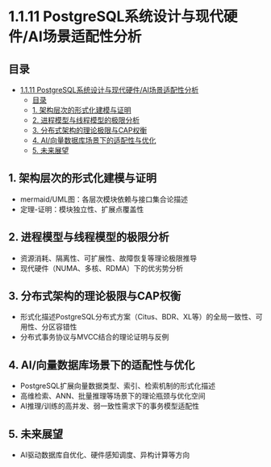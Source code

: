 # 1.1.11 PostgreSQL系统设计与现代硬件/AI场景适配性分析

## 目录

- [1.1.11 PostgreSQL系统设计与现代硬件/AI场景适配性分析](#1111-postgresql系统设计与现代硬件ai场景适配性分析)
  - [目录](#目录)
  - [1. 架构层次的形式化建模与证明](#1-架构层次的形式化建模与证明)
  - [2. 进程模型与线程模型的极限分析](#2-进程模型与线程模型的极限分析)
  - [3. 分布式架构的理论极限与CAP权衡](#3-分布式架构的理论极限与cap权衡)
  - [4. AI/向量数据库场景下的适配性与优化](#4-ai向量数据库场景下的适配性与优化)
  - [5. 未来展望](#5-未来展望)

## 1. 架构层次的形式化建模与证明

- mermaid/UML图：各层次模块依赖与接口集合论描述
- 定理-证明：模块独立性、扩展点覆盖性

## 2. 进程模型与线程模型的极限分析

- 资源消耗、隔离性、可扩展性、故障恢复等理论极限推导
- 现代硬件（NUMA、多核、RDMA）下的优劣势分析

## 3. 分布式架构的理论极限与CAP权衡

- 形式化描述PostgreSQL分布式方案（Citus、BDR、XL等）的全局一致性、可用性、分区容错性
- 分布式事务协议与MVCC结合的理论证明与反例

## 4. AI/向量数据库场景下的适配性与优化

- PostgreSQL扩展向量数据类型、索引、检索机制的形式化描述
- 高维检索、ANN、批量推理等场景下的理论瓶颈与优化空间
- AI推理/训练的高并发、弱一致性需求下的事务模型适配性

## 5. 未来展望

- AI驱动数据库自优化、硬件感知调度、异构计算等方向
